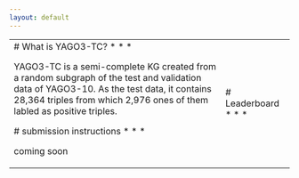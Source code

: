 ```yaml
---
layout: default
---
```

<div class="menu-container noselect">
   <table class="content-table">
      <tr>
        <td>
        # What is YAGO3-TC?
          * * *
        <p class="text right-align text-large add-top-margin" style="width:100%;">
        YAGO3-TC is a semi-complete KG created from a random subgraph of the test and validation data of YAGO3-10. As the test        data, it contains 28,364 triples from which 2,976 ones of them labled as positive triples. 
        </p>
        # submission instructions
          * * *
        <p class="text right-align text-large add-top-margin" style="width:100%;">
        coming soon
        </p>
        </td>
        <td>
         # Leaderboard
          * * *
         </td> 
      </tr>
   </table>
</div>
